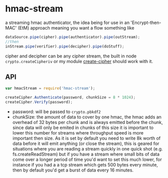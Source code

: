 hmac-stream
====

a streaming hmac authenticator, the idea being for use in an 'Encrypt-then-MAC' (EtM) approach meaning you want a flow something like

```js
dataSource.pipe(cipher).pipe(authenticator).pipe(outStream);
//then
inStream.pipe(verifier).pipe(decipher).pipe(doStuff);
```

cipher and decipher can be any cipher stream, the built in node `crypto.createCipheriv` or my module [create-cipher](https://github.com/calvinmetcalf/create-cipher) should work with it.

## API

```js
var hmacStream = require('hmac-stream');

createCipher.Authenticate(password, chunkSize = 8 * 1024);
createCipher.Verify(password);
```

- password: will be passed to `crypto.pbkdf2`
- chunkSize: the amount of data to cover by one hmac, the hmac adds an overhead of 32 bytes per chunk and is always emitted before the chunk, since data will only be emited in chunks of this size it is important to lower this number for streams where throughput speed is more important then size.  As it is set by default you need to write 8k worth of data before it will emit anything (or close the stream), this is geared for situations where you are reading a stream quickly in one quick shot (e.g. fs.createReadStream) but if you have a stream where small bits of data come over a longer period of time you'd want to set this much lower, for instance if you had a a tcp stream which gets 500 bytes every minute, then by default you'd get a burst of data every 16 minutes.